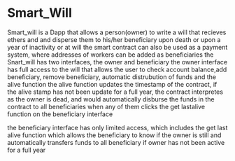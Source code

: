 # Smart_Will
Smart_will is a Dapp that allows a person(owner) to write a will that recieves ethers and and disperse them to his/her beneficiary upon death or upon a year of inactivity or at will
the smart contract can also be used as a payment system, where addresses of workers can be added as beneficiaries
the Snart_will has two interfaces, the owner and beneficiary
the owner interface has full access to the will that allows the user to check account balance,add beneficiary, remove beneficiary, automatic distrubution of funds and the alive function
the alive function updates the timestamp of the contract, if the alive stamp has not been update for a full year, the contract interpretes as the owner is dead, and would automatically disburse the funds in the contract to all beneficiaries when any of them clicks the get lastalive function on the beneficiary interface

the beneficiary interface has only limited access, which includes the get last alive function which allows the beneficiary to know if the owner is still and automatically transfers funds to all beneficiary if owner has not been active for a full year

